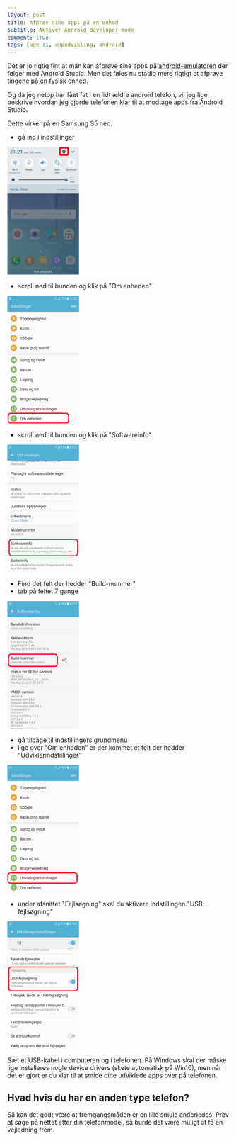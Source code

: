 ```yaml
---
layout: post
title: Afprøv dine apps på en enhed
subtitle: Aktiver Android developer mode
comment: true
tags: [uge 11, appudvikling, android]
---
```


Det er jo rigtig fint at man kan afprøve sine apps på [android-emulatoren](2019-02-24-emulering) der følger med Android Studio. Men det føles nu stadig mere rigtigt at afprøve tingene på en fysisk enhed. 

Og da jeg netop har fået fat i en lidt ældre android telefon, vil jeg lige beskrive hvordan jeg gjorde telefonen klar til at modtage apps fra Android Studio.

Dette virker på en Samsung S5 neo. 
- gå ind i indstillinger

![alt text](/img/andev1.png "Indstillinger")

- scroll ned til bunden og klik på "Om enheden"

![alt text](/img/andev2.png "Om enheden")

- scroll ned til bunden og klik på "Softwareinfo"

![alt text](/img/andev3.png "Softwareinfo")

- Find det felt der hedder "Build-nummer"
- tab på feltet 7 gange

![alt text](/img/andev4.png "Build-nummer")

- gå tilbage til indstillingers grundmenu
- lige over "Om enheden" er der kommet et felt der hedder "Udviklerindstillinger"

![alt text](/img/andev5.png "Udviklerindstillinger")

- under afsnittet "Fejlsøgning" skal du aktivere indstillingen "USB-fejlsøgning"

![alt text](/img/andev6.png "USB-fejlsøgning")

Sæt et USB-kabel i computeren og i telefonen. På Windows skal der måske lige installeres nogle device drivers (skete automatisk på Win10), men når det er gjort er du klar til at smide dine udviklede apps over på telefonen. 

## Hvad hvis du har en anden type telefon?
Så kan det godt være at fremgangsmåden er en lille smule anderledes. Prøv at søge på nettet efter din telefonmodel, så burde det være muligt at få en vejledning frem.
